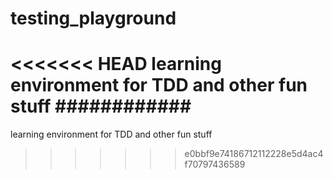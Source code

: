 # testing_playground
<<<<<<< HEAD
learning environment for TDD and other fun stuff 
############
=======

learning environment for TDD and other fun stuff
>>>>>>> e0bbf9e74186712112228e5d4ac4f70797436589
